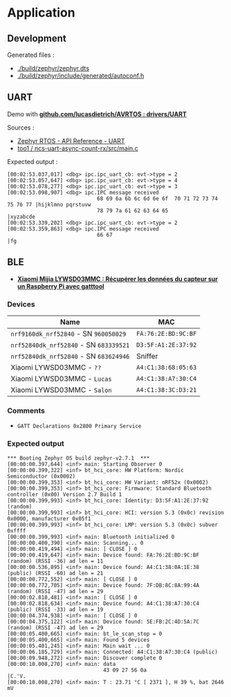 # Application

## Development

Generated files :
- [./build/zephyr/zephyr.dts](./build/zephyr/zephyr.dts)
- [./build/zephyr/include/generated/autoconf.h](./build/zephyr/include/generated/autoconf.h)


## UART

Demo with [**github.com/lucasdietrich/AVRTOS : drivers/UART**](https://github.com/lucasdietrich/AVRTOS/tree/2b78c34723f1e4804400c19f88b854b5bdb1cdef)

Sources :
- [Zephyr RTOS - API Reference - UART](https://docs.zephyrproject.org/latest/reference/peripherals/uart.html#uart-async-api)
- [too1 / ncs-uart-async-count-rx/src/main.c](https://github.com/too1/ncs-uart-async-count-rx/blob/master/src/main.c)

Expected output :
```
[00:02:53.037,017] <dbg> ipc.ipc_uart_cb: evt->type = 2
[00:02:53.057,647] <dbg> ipc.ipc_uart_cb: evt->type = 4
[00:02:53.078,277] <dbg> ipc.ipc_uart_cb: evt->type = 3
[00:02:53.098,907] <dbg> ipc.IPC message received
                             68 69 6a 6b 6c 6d 6e 6f  70 71 72 73 74 75 76 77 |hijklmno pqrstuvw
                             78 79 7a 61 62 63 64 65                          |xyzabcde
[00:02:53.339,202] <dbg> ipc.ipc_uart_cb: evt->type = 2
[00:02:53.359,863] <dbg> ipc.IPC message received
                             66 67                                            |fg
```

## BLE

- [**Xiaomi Mijia LYWSD03MMC : Récupérer les données du capteur sur un Raspberry Pi avec gatttool**](https://www.fanjoe.be/?p=3911)

### Devices

| Name | MAC |
| --- | --- |
| `nrf9160dk_nrf52840` - SN `960050029` | `FA:76:2E:BD:9C:BF` |
| `nrf52840dk_nrf52840` - SN `683339521` | `D3:5F:A1:2E:37:92` |
| `nrf52840dk_nrf52840` - SN `683624946` | Sniffer |
| Xiaomi LYWSD03MMC - `??` | `A4:C1:38:68:05:63` |
| Xiaomi LYWSD03MMC - `Lucas` | `A4:C1:38:A7:30:C4` |
| Xiaomi LYWSD03MMC - `Salon` | `A4:C1:38:3C:D3:21` |

### Comments

- `GATT Declarations 0x2800 Primary Service`

### Expected output

```
*** Booting Zephyr OS build zephyr-v2.7.1  ***
[00:00:00.397,644] <inf> main: Starting Observer 0
[00:00:00.399,322] <inf> bt_hci_core: HW Platform: Nordic Semiconductor (0x0002)
[00:00:00.399,353] <inf> bt_hci_core: HW Variant: nRF52x (0x0002)
[00:00:00.399,353] <inf> bt_hci_core: Firmware: Standard Bluetooth controller (0x00) Version 2.7 Build 1
[00:00:00.399,993] <inf> bt_hci_core: Identity: D3:5F:A1:2E:37:92 (random)
[00:00:00.399,993] <inf> bt_hci_core: HCI: version 5.3 (0x0c) revision 0x0000, manufacturer 0x05f1
[00:00:00.399,993] <inf> bt_hci_core: LMP: version 5.3 (0x0c) subver 0xffff
[00:00:00.399,993] <inf> main: Bluetooth initialized 0
[00:00:00.400,390] <inf> main: Scanning... 0
[00:00:00.419,494] <inf> main: [ CLOSE ] 0
[00:00:00.419,647] <inf> main: Device found: FA:76:2E:BD:9C:BF (random) (RSSI -36) ad len = 11
[00:00:00.536,895] <inf> main: Device found: A4:C1:38:0A:1E:38 (public) (RSSI -60) ad len = 21
[00:00:00.772,552] <inf> main: [ CLOSE ] 0
[00:00:00.772,705] <inf> main: Device found: 7F:DB:8C:8A:99:4A (random) (RSSI -47) ad len = 29
[00:00:02.818,481] <inf> main: [ CLOSE ] 0
[00:00:02.818,634] <inf> main: Device found: A4:C1:38:A7:30:C4 (public) (RSSI -33) ad len = 19
[00:00:04.374,938] <inf> main: [ CLOSE ] 0
[00:00:04.375,122] <inf> main: Device found: 5E:FB:2C:4D:5A:7C (random) (RSSI -47) ad len = 29
[00:00:05.400,665] <inf> main: bt_le_scan_stop = 0
[00:00:05.400,665] <inf> main: Found 5 devices
[00:00:05.401,245] <inf> main: Main wait ... 0
[00:00:06.185,729] <inf> main: Connected: A4:C1:38:A7:30:C4 (public)
[00:00:09.948,272] <inf> main: Discover complete 0
[00:00:10.008,270] <inf> main: data
                               43 09 27 56 0a                                   |C.'V.
[00:00:10.008,270] <inf> main: T : 23.71 °C [ 2371 ], H 39 %, bat 2646 mV
```
